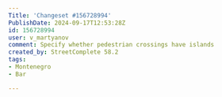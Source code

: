 ```yaml
---
Title: 'Changeset #156728994'
PublishDate: 2024-09-17T12:53:28Z
id: 156728994
user: v_martyanov
comment: Specify whether pedestrian crossings have islands
created_by: StreetComplete 58.2
tags:
- Montenegro
- Bar

---
```

